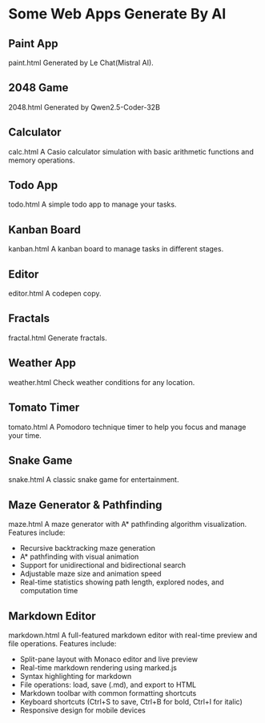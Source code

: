 # Some Web Apps Generate By AI

## Paint App
paint.html
Generated by Le Chat(Mistral AI).

## 2048 Game
2048.html
Generated by Qwen2.5-Coder-32B

## Calculator
calc.html
A Casio calculator simulation with basic arithmetic functions and memory operations.

## Todo App
todo.html
A simple todo app to manage your tasks.

## Kanban Board
kanban.html
A kanban board to manage tasks in different stages.

## Editor

editor.html
A codepen copy.

## Fractals

fractal.html
Generate fractals.

## Weather App

weather.html
Check weather conditions for any location.

## Tomato Timer

tomato.html
A Pomodoro technique timer to help you focus and manage your time.

## Snake Game

snake.html
A classic snake game for entertainment.

## Maze Generator & Pathfinding

maze.html
A maze generator with A* pathfinding algorithm visualization. Features include:
- Recursive backtracking maze generation
- A* pathfinding with visual animation
- Support for unidirectional and bidirectional search
- Adjustable maze size and animation speed
- Real-time statistics showing path length, explored nodes, and computation time

## Markdown Editor

markdown.html
A full-featured markdown editor with real-time preview and file operations. Features include:
- Split-pane layout with Monaco editor and live preview
- Real-time markdown rendering using marked.js
- Syntax highlighting for markdown
- File operations: load, save (.md), and export to HTML
- Markdown toolbar with common formatting shortcuts
- Keyboard shortcuts (Ctrl+S to save, Ctrl+B for bold, Ctrl+I for italic)
- Responsive design for mobile devices